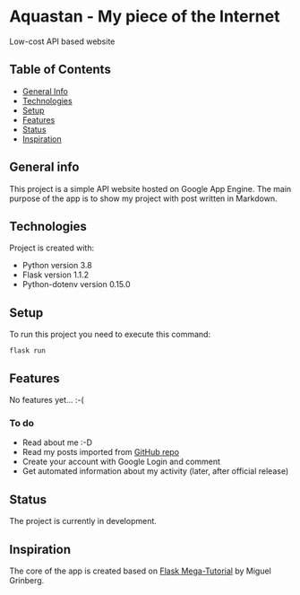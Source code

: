 # Aquastan - My piece of the Internet
 Low-cost API based website

## Table of Contents
- [General Info](#general-info)
- [Technologies](#technologies)
- [Setup](#setup)
- [Features](#features)
- [Status](#status)
- [Inspiration](#inspiration)

## General info

This project is a simple API website hosted on Google App Engine. The main purpose of the app is to show my project with post written in Markdown.

## Technologies
Project is created with:
- Python version 3.8
- Flask version 1.1.2
- Python-dotenv version 0.15.0

## Setup

To run this project you need to execute this command:
```
flask run
```

## Features

No features yet... :-(

### To do

- Read about me :-D
- Read my posts imported from [GitHub repo](https://github.com/BotenAqua/posts)
- Create your account with Google Login and comment
- Get automated information about my activity (later, after official release)

## Status

The project is currently in development.

## Inspiration

The core of the app is created based on [Flask Mega-Tutorial](https://blog.miguelgrinberg.com/post/the-flask-mega-tutorial-part-i-hello-world) by Miguel Grinberg.
